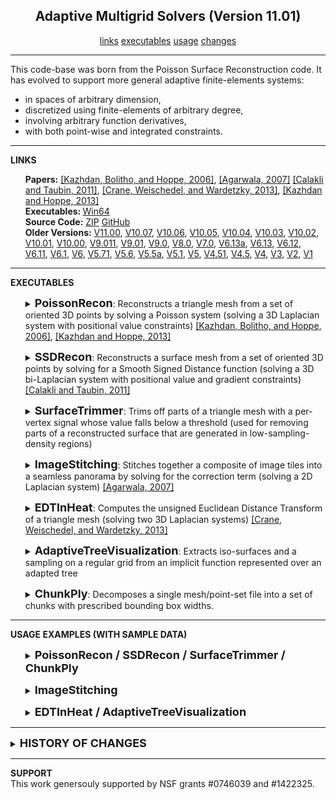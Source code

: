 <center><h2>Adaptive Multigrid Solvers (Version 11.01)</h2></center>
<center>
<a href="#LINKS">links</a>
<a href="#EXECUTABLES">executables</a>
<a href="#USAGE">usage</a>
<a href="#CHANGES">changes</a>
<!--
<a href="#SUPPORT">support</a>
-->
</center>
<hr>
This code-base was born from the Poisson Surface Reconstruction code. It has evolved to support more general adaptive finite-elements systems:
<UL>
<LI> in spaces of arbitrary dimension,
<LI> discretized using finite-elements of arbitrary degree,
<LI> involving arbitrary function derivatives,
<LI> with both point-wise and integrated constraints.
</UL>
<hr>
<a name="LINKS"><b>LINKS</b></a><br>
<ul>
<b>Papers:</b>
<a href="http://www.cs.jhu.edu/~misha/MyPapers/SGP06.pdf">[Kazhdan, Bolitho, and Hoppe, 2006]</a>,
<a href="http://www.agarwala.org/efficient_gdc/">[Agarwala, 2007]</A>
<a href="http://mesh.brown.edu/ssd/paper.html">[Calakli and Taubin, 2011]</a>,
<A HREF="https://www.cs.cmu.edu/~kmcrane/Projects/HeatMethod/">[Crane, Weischedel, and Wardetzky, 2013]</a>,
<a href="http://www.cs.jhu.edu/~misha/MyPapers/ToG13.pdf">[Kazhdan and Hoppe, 2013]</a>
<br>
<b>Executables: </b>
<a href="http://www.cs.jhu.edu/~misha/Code/PoissonRecon/Version11.01/AdaptiveSolvers.x64.zip">Win64</a><br>
<b>Source Code:</b>
<a href="http://www.cs.jhu.edu/~misha/Code/PoissonRecon/Version11.01/AdaptiveSolvers.zip">ZIP</a> <a href="https://github.com/mkazhdan/PoissonRecon">GitHub</a><br>
<b>Older Versions:</b>
<a href="http://www.cs.jhu.edu/~misha/Code/PoissonRecon/Version11.00/">V11.00</a>,
<a href="http://www.cs.jhu.edu/~misha/Code/PoissonRecon/Version10.07/">V10.07</a>,
<a href="http://www.cs.jhu.edu/~misha/Code/PoissonRecon/Version10.06/">V10.06</a>,
<a href="http://www.cs.jhu.edu/~misha/Code/PoissonRecon/Version10.05/">V10.05</a>,
<a href="http://www.cs.jhu.edu/~misha/Code/PoissonRecon/Version10.04/">V10.04</a>,
<a href="http://www.cs.jhu.edu/~misha/Code/PoissonRecon/Version10.03/">V10.03</a>,
<a href="http://www.cs.jhu.edu/~misha/Code/PoissonRecon/Version10.02/">V10.02</a>,
<a href="http://www.cs.jhu.edu/~misha/Code/PoissonRecon/Version10.01/">V10.01</a>,
<a href="http://www.cs.jhu.edu/~misha/Code/PoissonRecon/Version10.00/">V10.00</a>,
<a href="http://www.cs.jhu.edu/~misha/Code/PoissonRecon/Version9.011/">V9.011</a>,
<a href="http://www.cs.jhu.edu/~misha/Code/PoissonRecon/Version9.01/">V9.01</a>,
<a href="http://www.cs.jhu.edu/~misha/Code/PoissonRecon/Version9.0/">V9.0</a>,
<a href="http://www.cs.jhu.edu/~misha/Code/PoissonRecon/Version8.0/">V8.0</a>,
<a href="http://www.cs.jhu.edu/~misha/Code/PoissonRecon/Version7.0/">V7.0</a>,
<a href="http://www.cs.jhu.edu/~misha/Code/PoissonRecon/Version6.13a/">V6.13a</a>,
<a href="http://www.cs.jhu.edu/~misha/Code/PoissonRecon/Version6.13/">V6.13</a>,
<a href="http://www.cs.jhu.edu/~misha/Code/PoissonRecon/Version6.12/">V6.12</a>,
<a href="http://www.cs.jhu.edu/~misha/Code/PoissonRecon/Version6.11/">V6.11</a>,
<a href="http://www.cs.jhu.edu/~misha/Code/PoissonRecon/Version6.1/">V6.1</a>,
<a href="http://www.cs.jhu.edu/~misha/Code/PoissonRecon/Version6/">V6</a>,
<a href="http://www.cs.jhu.edu/~misha/Code/PoissonRecon/Version5.71/">V5.71</a>,
<a href="http://www.cs.jhu.edu/~misha/Code/PoissonRecon/Version5.6/">V5.6</a>,
<a href="http://www.cs.jhu.edu/~misha/Code/PoissonRecon/Version5.5a/">V5.5a</a>,
<a href="http://www.cs.jhu.edu/~misha/Code/PoissonRecon/Version5.1/">V5.1</a>,
<a href="http://www.cs.jhu.edu/~misha/Code/PoissonRecon/Version5/">V5</a>,
<a href="http://www.cs.jhu.edu/~misha/Code/PoissonRecon/Version4.51/">V4.51</a>,
<a href="http://www.cs.jhu.edu/~misha/Code/PoissonRecon/Version4.5/">V4.5</a>,
<a href="http://www.cs.jhu.edu/~misha/Code/PoissonRecon/Version4/">V4</a>,
<a href="http://www.cs.jhu.edu/~misha/Code/PoissonRecon/Version3/">V3</a>,
<a href="http://www.cs.jhu.edu/~misha/Code/PoissonRecon/Version2/">V2</a>,
<a href="http://www.cs.jhu.edu/~misha/Code/PoissonRecon/Version1/">V1</a>
</ul>
<hr>
<a name="EXECUTABLES"><b>EXECUTABLES</b></a><br>
<ul>
<dl>
<DETAILS>
<SUMMARY>
<font size="+1"><b>PoissonRecon</b></font>:
Reconstructs a triangle mesh from a set of oriented 3D points by solving a Poisson system (solving a 3D Laplacian system with positional value constraints) <a href="http://www.cs.jhu.edu/~misha/MyPapers/SGP06.pdf">[Kazhdan, Bolitho, and Hoppe, 2006]</a>,
<a href="http://www.cs.jhu.edu/~misha/MyPapers/ToG13.pdf">[Kazhdan and Hoppe, 2013]</a>
</SUMMARY>
<dt><b>--in</b> &lt;<i>input points</i>&gt;
</dt><dd> This string is the name of the file from which the point set will be read.<br>
If the file extension is <i>.ply</i>, the file should be in
<a href="http://www.cc.gatech.edu/projects/large_models/ply.html">PLY</a> format, giving the list of oriented
vertices with the x-, y-, and z-coordinates of the positions encoded by the properties <i>x</i>, <i>y</i>, and
<i>z</i> and the x-, y-, and z-coordinates of the normals encoded by the properties <i>nx</i>, <i>ny</i>, and
<i>nz</i> .<br>
If the file extension is <i>.bnpts</i>, the file should be a binary file, consisting of blocks of 6 32-bit
floats: x-, y-, and z-coordinates of the point's position, followed by the x-, y-, and z-coordinates
of the point's normal. (No information about the number of oriented point samples should be specified.)<br>
Otherwise, the file should be an ascii file with groups of 6,
white space delimited, numbers: x-, y-, and z-coordinates of the point's position, followed
by the x-, y- and z-coordinates of the point's normal. (No information about the number of oriented point samples should be specified.)<br> 

</dd><dt>[<b>--out</b> &lt;<i>output triangle mesh</i>&gt;]
</dt><dd> This string is the name of the file to which the triangle mesh will be written. 
The file is written in <a href="http://www.cc.gatech.edu/projects/large_models/ply.html">PLY</a> format.

</dd><dt>[<b>--tree</b> &lt;<i>output octree and coefficients</i>&gt;]
</dt><dd> This string is the name of the file to which the the octree and solution coefficients are to be written.

</dd><dt>[<b>--grid</b> &lt;<i>output grid</i>&gt;]
</dt><dd> This string is the name of the file to which the sampled implicit function will be written.
The file is written out in binary, with the first 4 bytes corresponding to the (integer) sampling resolution, 2^<i>d</i>,
and the next 4 x 2^<i>d</i> x 2^<i>d</i> x ... bytes corresponding to the (single precision) floating point values
of the implicit function.

</dd><dt>[<b>--degree</b> &lt;<i>B-spline degree</i>&gt;]
</dt><dd> This integer specifies the degree of the B-spline that is to be used to define the finite elements system.
Larger degrees support higher order approximations, but come at the cost of denser system matrices (incurring a cost in both space and time).<br>
The default value for this parameter is 2.

</dd><dt>[<b>--bType</b> &lt;<i>boundary type</i>&gt;]
</dt><dd> This integer specifies the boundary type for the finite elements. Valid values are:
<ul>
<li> <b>1</b>: Free boundary constraints
</li><li> <b>2</b>: Dirichlet boundary constraints
</li><li> <b>3</b>: Neumann boundary constraints
</li></ul>
The default value for this parameter is 3 (Neumann).

</dd><dt>[<b>--depth</b> &lt;<i>reconstruction depth</i>&gt;]
</dt><dd> This integer is the maximum depth of the tree that will be used for surface reconstruction.
Running at depth <i>d</i> corresponds to solving on a grid whose resolution is no larger than
2^<i>d</i> x 2^<i>d</i> x ... Note that since the reconstructor adapts the octree to the
sampling density, the specified reconstruction depth is only an upper bound.<br>
The default value for this parameter is 8.

</dd><dt>[<b>--width</b> &lt;<i>finest cell width</i>&gt;]
</dt><dd> This floating point value specifies the target width of the finest level octree cells.<br>
This parameter is ignored if the <B>--depth</B> is also specified.

</dd><dt>[<b>--scale</b> &lt;<i>scale factor</i>&gt;]
</dt><dd> This floating point value specifies the ratio between the diameter of the cube used for reconstruction
and the diameter of the samples' bounding cube.<br>
The default value is 1.1.

</dd><dt>[<b>--samplesPerNode</b> &lt;<i>minimum number of samples</i>&gt;]
</dt><dd> This floating point value specifies the minimum number of sample points that should fall within an
octree node as the octree construction is adapted to sampling density. For noise-free samples, small values
in the range [1.0 - 5.0] can be used. For more noisy samples, larger values in the range [15.0 - 20.0] may
be needed to provide a smoother, noise-reduced, reconstruction.<br>
The default value is 1.0.

</dd><dt>[<b>--pointWeight</b> &lt;<i>interpolation weight</i>&gt;]
</dt><dd> This floating point value specifies the importance that interpolation of the point samples
is given in the formulation of the screened Poisson equation.<br>
The results of the original (unscreened) Poisson Reconstruction can be obtained by setting this value to 0.<br>
The default value for this parameter is twice the B-spline degree.

</dd><dt>[<b>--iters</b> &lt;<i>Gauss-Seidel iterations per level</i>&gt;]
</dt><dd> This integer value specifies the number of Gauss-Seidel relaxations to be performed at each level of the octree hierarchy.<br>
The default value for this parameter is 8.

</dd><dt>[<b>--density</b>]
</dt><dd> Enabling this flag tells the reconstructor to output the estimated depth values of the iso-surface vertices.

</dd><dt>[<b>--normals</b>]
</dt><dd> Enabling this flag tells the reconstructor to output vertex normals, computed from the gradients of the implicit function.

</dd><dt>[<b>--colors</b>]
</dt><dd> Enabling this flag tells the reconstructor to read in color values with the input points and extrapolate those to the vertices of the output.

</dd><dt>[<b>--data</b> &lt;<i>pull factor</i>&gt;]
</dt><dd> If <B>--colors</B> is specified, this floating point value specifies the relative importance
of finer color estimates over lower ones.<BR>
The default value for this parameter is 32.

</dd><dt>[<b>--confidence</b> &lt;<i>normal confidence exponent</i>&gt;]
</dt><dd> This floating point value specifies the exponent to be applied to a point's confidence to adjust its weight. (A point's confidence is defined by the magnitude of its normal.)<BR>
The default value for this parameter is 0.

</dd><dt>[<b>--confidenceBias</b> &lt;<i>normal confidence bias exponent</i>&gt;]
</dt><dd> This floating point value specifies the exponent to be applied to a point's confidence to bias the resolution at which the sample contributes to the linear system. (Points with lower confidence are biased to contribute at coarser resolutions.)<BR>
The default value for this parameter is 0.

</dd><dt>[<b>--primalGrid</b>]
</dt><dd> Enabling this flag when outputing to a grid file has the reconstructor sample the implicit function at the corners of the grid, rather than the centers of the cells.

</dd><dt>[<b>--linearFit</b>]
</dt><dd> Enabling this flag has the reconstructor use linear interpolation to estimate the positions of iso-vertices.

</dd><dt>[<b>--polygonMesh</b>]
</dt><dd> Enabling this flag tells the reconstructor to output a polygon mesh (rather than triangulating the results of Marching Cubes).

</dd><dt>[<b>--tempDir</b> &lt;<i>temporary output directory</i>&gt;]
</dt><dd> This string is the name of the directory to which temporary files will be written.

</dd><dt>[<b>--threads</b> &lt;<i>number of processing threads</i>&gt;]
</dt><dd> This integer specifies the number of threads across which the algorithm should be parallelized.<br>
The default value for this parameter is equal to the numer of (virtual) processors on the executing  machine.

</dd><dt>[<b>--maxMemory</b> &lt;<i>maximum memory usage (in GB)</i>&gt;]
</dt><dd> If positive, this integer value specifies the peak memory utilization for running the reconstruction code (forcing the execution to terminate if the limit is exceeded).

</dd><dt>[<b>--performance</b>]
</dt><dd> Enabling this flag provides running time and peak memory usage at the end of the execution.

</dd><dt>[<b>--verbose</b>]
</dt><dd> Enabling this flag provides a more verbose description of the running times and memory usages of individual components of the surface reconstructor.

</dd>
</DETAILS>
</dl>
</ul>


<ul>
<dl>
<DETAILS>
<SUMMARY>
<font size="+1"><b>SSDRecon</b></font>:
Reconstructs a surface mesh from a set of oriented 3D points by solving for a Smooth Signed Distance function (solving a 3D bi-Laplacian system with positional value and gradient constraints) <a href="http://mesh.brown.edu/ssd/paper.html">[Calakli and Taubin, 2011]</a>
</SUMMARY>
<dt><b>--in</b> &lt;<i>input points</i>&gt;
</dt><dd> This string is the name of the file from which the point set will be read.<br>
If the file extension is <i>.ply</i>, the file should be in
<a href="http://www.cc.gatech.edu/projects/large_models/ply.html">PLY</a> format, giving the list of oriented
vertices with the x-, y-, and z-coordinates of the positions encoded by the properties <i>x</i>, <i>y</i>, and
<i>z</i> and the x-, y-, and z-coordinates of the normals encoded by the properties <i>nx</i>, <i>ny</i>, and
<i>nz</i> .<br>
If the file extension is <i>.bnpts</i>, the file should be a binary file, consisting of blocks of 6 32-bit
floats: x-, y-, and z-coordinates of the point's position, followed by the x-, y-, and z-coordinates
of the point's normal. (No information about the number of oriented point samples should be specified.)<br>
Otherwise, the file should be an ascii file with groups of 6,
white space delimited, numbers: x-, y-, and z-coordinates of the point's position, followed
by the x-, y- and z-coordinates of the point's normal. (No information about the number of oriented point samples should be specified.)<br> 

</dd><dt>[<b>--out</b> &lt;<i>output triangle mesh</i>&gt;]
</dt><dd> This string is the name of the file to which the triangle mesh will be written. 
The file is written in <a href="http://www.cc.gatech.edu/projects/large_models/ply.html">PLY</a> format.

</dd><dt>[<b>--tree</b> &lt;<i>output octree and coefficients</i>&gt;]
</dt><dd> This string is the name of the file to which the the octree and solution coefficients are to be written.

</dd><dt>[<b>--grid</b> &lt;<i>output grid</i>&gt;]
</dt><dd> This string is the name of the file to which the sampled implicit function will be written.
The file is wrtten out in binary, with the first 4 bytes corresponding to the (integer) sampling resolution, 2^<i>d</i>,
and the next 4 x 2^<i>d</i> x 2^<i>d</i> x ... bytes corresponding to the (single precision) floating point values
of the implicit function.

</dd><dt>[<b>--degree</b> &lt;<i>B-spline degree</i>&gt;]
</dt><dd> This integer specifies the degree of the B-spline that is to be used to define the finite elements system.
Larger degrees support higher order approximations, but come at the cost of denser system matrices (incurring a cost in both space and time).<br>
The default value for this parameter is 2.

</dd><dt>[<b>--depth</b> &lt;<i>reconstruction depth</i>&gt;]
</dt><dd> This integer is the maximum depth of the tree that will be used for surface reconstruction.
Running at depth <i>d</i> corresponds to solving on a grid whose resolution is no larger than
2^<i>d</i> x 2^<i>d</i> x ... Note that since the reconstructor adapts the octree to the
sampling density, the specified reconstruction depth is only an upper bound.<br>
The default value for this parameter is 8.

</dd><dt>[<b>--width</b> &lt;<i>finest cell width</i>&gt;]
</dt><dd> This floating point value specifies the target width of the finest level octree cells.<br>
This parameter is ignored if the <B>--depth</B> is also specified.

</dd><dt>[<b>--scale</b> &lt;<i>scale factor</i>&gt;]
</dt><dd> This floating point value specifies the ratio between the diameter of the cube used for reconstruction
and the diameter of the samples' bounding cube.<br>
The default value is 1.1.

</dd><dt>[<b>--samplesPerNode</b> &lt;<i>minimum number of samples</i>&gt;]
</dt><dd> This floating point value specifies the minimum number of sample points that should fall within an
octree node as the octree construction is adapted to sampling density. For noise-free samples, small values
in the range [1.0 - 5.0] can be used. For more noisy samples, larger values in the range [15.0 - 20.0] may
be needed to provide a smoother, noise-reduced, reconstruction.<br>
The default value is 1.0.

</dd><dt>[<b>--valueWeight</b> &lt;<i>zero-crossing interpolation weight</i>&gt;]
</dt><dd> This floating point value specifies the importance that interpolation of the point samples
is given in the formulation of the screened Smoothed Signed Distance Reconstruction.<br>
The default value for this parameter is 1.

</dd><dt>[<b>--gradientWeight</b> &lt;<i>normal interpolation weight</i>&gt;]
</dt><dd> This floating point value specifies the importance that interpolation of the points' normals
is given in the formulation of the screened Smoothed Signed Distance Reconstruction.<br>
The default value for this parameter is 1.

</dd><dt>[<b>--biLapWeight</b> &lt;<i>bi-Laplacian weight weight</i>&gt;]
</dt><dd> This floating point value specifies the importance that the bi-Laplacian regularization
is given in the formulation of the screened Smoothed Signed Distance Reconstruction.<br>
The default value for this parameter is 1.

</dd><dt>[<b>--iters</b> &lt;<i>GS iters</i>&gt;]
</dt><dd> This integer value specifies the number of Gauss-Seidel relaxations to be performed at each level of the hiearchy.<br>
The default value for this parameter is 8.

</dd><dt>[<b>--density</b>]
</dt><dd> Enabling this flag tells the reconstructor to output the estimated depth values of the iso-surface vertices.

</dd><dt>[<b>--normals</b>]
</dt><dd> Enabling this flag tells the reconstructor to output vertex normals, computed from the gradients of the implicit function.

</dd><dt>[<b>--colors</b>]
</dt><dd> Enabling this flag tells the reconstructor to read in color values with the input points and extrapolate those to the vertices of the output.

</dd><dt>[<b>--data</b> &lt;<i>pull factor</i>&gt;]
</dt><dd> If <B>--colors</B> is specified, this floating point value specifies the relative importance
of finer color estimates over lower ones.<BR>
The default value for this parameter is 32.

</dd><dt>[<b>--confidence</b> &lt;<i>normal confidence exponent</i>&gt;]
</dt><dd> This floating point value specifies the exponent to be applied to a point's confidence to adjust its weight. (A point's confidence is defined by the magnitude of its normal.)<BR>
The default value for this parameter is 0.

</dd><dt>[<b>--confidenceBias</b> &lt;<i>normal confidence bias exponent</i>&gt;]
</dt><dd> This floating point value specifies the exponent to be applied to a point's confidence to bias the resolution at which the sample contributes to the linear system. (Points with lower confidence are biased to contribute at coarser resolutions.)<BR>
The default value for this parameter is 0.

</dd><dt>[<b>--primalGrid</b>]
</dt><dd> Enabling this flag when outputing to a grid file has the reconstructor sample the implicit function at the corners of the grid, rather than the centers of the cells.

</dd><dt>[<b>--nonLinearFit</b>]
</dt><dd> Enabling this flag has the reconstructor use quadratic interpolation to estimate the positions of iso-vertices.

</dd><dt>[<b>--polygonMesh</b>]
</dt><dd> Enabling this flag tells the reconstructor to output a polygon mesh (rather than triangulating the results of Marching Cubes).

</dd><dt>[<b>--tempDir</b> &lt;<i>temporary output directory</i>&gt;]
</dt><dd> This string is the name of the directory to which temporary files will be written.

</dd><dt>[<b>--threads</b> &lt;<i>number of processing threads</i>&gt;]
</dt><dd> This integer specifies the number of threads across which the algorithm should be parallelized.<br>
The default value for this parameter is equal to the numer of (virtual) processors on the executing  machine.

</dd><dt>[<b>--maxMemory</b> &lt;<i>maximum memory usage (in GB)</i>&gt;]
</dt><dd> If positive, this integer value specifies the peak memory utilization for running the reconstruction code (forcing the execution to terminate if the limit is exceeded).

</dd><dt>[<b>--performance</b>]
</dt><dd> Enabling this flag provides running time and peak memory usage at the end of the execution.

</dd><dt>[<b>--verbose</b>]
</dt><dd> Enabling this flag provides a more verbose description of the running times and memory usages of
individual components of the surface reconstructor.

</dd>
</DETAILS>
</dl>
</ul>


<ul>
<dl>
<DETAILS>
<SUMMARY>
<font size="+1"><b>SurfaceTrimmer</b></font>:
Trims off parts of a triangle mesh with a per-vertex signal whose value falls below a threshold (used for removing parts of a reconstructed surface that are generated in low-sampling-density regions)
</SUMMARY>
<dt><b>--in</b> &lt;<i>input triangle mesh</i>&gt;
</dt><dd> This string is the name of the file from which the triangle mesh will be read. 
The file is read in <a href="http://www.cc.gatech.edu/projects/large_models/ply.html">PLY</a> format and it is assumed that the vertices have a <i>value</i> field which stores the signal's value. (When run with <b>--density</b> flag, the reconstructor will output this field with the mesh vertices.)

</dd><dt><b>--trim</b> &lt;<i>trimming value</i>&gt;
</dt><dd> This floating point values specifies the value for mesh trimming. The subset of the mesh with signal value less than the trim value is discarded.

</dd><dt>[<b>--out</b> &lt;<i>output triangle mesh</i>&gt;]
</dt><dd> This string is the name of the file to which the triangle mesh will be written. 
The file is written in <a href="http://www.cc.gatech.edu/projects/large_models/ply.html">PLY</a> format.

</dd><dt>[<b>--smooth</b> &lt;<i>smoothing iterations</i>&gt;]
</dt><dd> This integer values the number of umbrella smoothing operations to perform on the signal before trimming.<br>
The default value is 5.

</dd><dt>[<b>--aRatio</b> &lt;<i>island area ratio</i>&gt;]
</dt><dd> This floating point value specifies the area ratio that defines a disconnected component as an "island". Connected components whose area, relative to the total area of the mesh, are smaller than this value will be merged into the output surface to close small holes, and will be discarded from the output surface to remove small disconnected components.<br>
The default value 0.001.

</dd><dt>[<b>--polygonMesh</b>]
</dt><dd> Enabling this flag tells the trimmer to output a polygon mesh (rather than triangulating the trimming results).

</dd><dt>[<b>--verbose</b>]
</dt><dd> Enabling this flag provides a more verbose description of the running times and memory usages of individual components of the surface reconstructor.

</dd>
</DETAILS>
</dl>
</ul>


<ul>
<dl>
<DETAILS>
<SUMMARY>
<font size="+1"><b>ImageStitching</b></font>:
Stitches together a composite of image tiles into a seamless panorama by solving for the correction term (solving a 2D Laplacian system) <a href="http://www.agarwala.org/efficient_gdc/">[Agarwala, 2007]</A>
</SUMMARY>
<dt><b>--in</b> &lt;<i>input composite image</i>&gt; &lt;<i>input label image</i>&gt;
</dt><dd> This pair of strings give the name of the composite image file and the associated label file.<BR>
All pixels in the composite that come from the same source should be assigned the same color in the label file.<BR>
PNG and JPG files are supported (though only PNG should be used for the label file as it is lossless).

</dd><dt>[<b>--out</b> &lt;<i>output image</i>&gt;]
</dt><dd> This string is the name of the file to which the stitched image will be written.<BR>
PNG and JPG files are supported.

</dd><dt>[<b>--degree</b> &lt;<i>B-spline degree</i>&gt;]
</dt><dd> This integer specifies the degree of the B-spline that is to be used to define the finite elements system.
Larger degrees support higher order approximations, but come at the cost of denser system matrices (incurring a cost in both space and time).<br>
The default value for this parameter is 1.

</dd><dt>[<b>--wScl</b> &lt;<i>successive under-relaxation scale</i>&gt;]
</dt><dd> This floating point value specifies the scale for the adapted successive under-relaxation used to remove ringing.<br>
The default value 0.125.

</dd><dt>[<b>--wExp</b> &lt;<i>successive under-relaxation exponent</i>&gt;]
</dt><dd> This floating point value specifies the exponent for the adapted successive under-relaxation used to remove ringing.<br>
The default value 6.

</dd><dt>[<b>--iters</b> &lt;<i>GS iters</i>&gt;]
</dt><dd> This integer value specifies the number of Gauss-Seidel relaxations to be performed at each level of the hiearchy.<br>
The default value for this parameter is 8.

</dd><dt>[<b>--threads</b> &lt;<i>number of processing threads</i>&gt;]
</dt><dd> This integer specifies the number of threads across which the algorithm should be parallelized.<br>
The default value for this parameter is equal to the numer of (virtual) processors on the executing  machine.

</dd><dt>[<b>--maxMemory</b> &lt;<i>maximum memory usage (in GB)</i>&gt;]
</dt><dd> If positive, this integer value specifies the peak memory utilization for running the code (forcing the execution to terminate if the limit is exceeded).

</dd><dt>[<b>--performance</b>]
</dt><dd> Enabling this flag provides running time and peak memory usage at the end of the execution.

</dd><dt>[<b>--verbose</b>]
</dt><dd> Enabling this flag provides a more verbose description of the running times and memory usages of
individual components of the image stitcher.

</dd>
</DETAILS>
</dl>
</ul>


<ul>
<dl>
<DETAILS>
<SUMMARY>
<font size="+1"><b>EDTInHeat</b></font>:
Computes the unsigned Euclidean Distance Transform of a triangle mesh (solving two 3D Laplacian systems) <A HREF="https://www.cs.cmu.edu/~kmcrane/Projects/HeatMethod/">[Crane, Weischedel, and Wardetzky, 2013]</A>
</SUMMARY>
<dt><b>--in</b> &lt;<i>input mesh</i>&gt;
</dt><dd> This string is the name of the file from which the triangle mesh will be read. 
The file is assumed to be in <a href="http://www.cc.gatech.edu/projects/large_models/ply.html">PLY</a> format.

</dd><dt>[<b>--out</b> &lt;<i>output octree and coefficients</i>&gt;]
</dt><dd> This string is the name of the file to which the the octree and solution coefficients are to be written.

</dd><dt>[<b>--degree</b> &lt;<i>B-spline degree</i>&gt;]
</dt><dd> This integer specifies the degree of the B-spline that is to be used to define the finite elements system.
Larger degrees support higher order approximations, but come at the cost of denser system matrices (incurring a cost in both space and time).<br>
The default value for this parameter is 1.

</dd><dt>[<b>--depth</b> &lt;<i>edt depth</i>&gt;]
</dt><dd> This integer is the maximum depth of the tree that will be used for computing the Euclidean Distance Transform.
Running at depth <i>d</i> corresponds to solving on a grid whose resolution is no larger than
2^<i>d</i> x 2^<i>d</i> x ...<br>
The default value for this parameter is 8.

</dd><dt>[<b>--scale</b> &lt;<i>scale factor</i>&gt;]
</dt><dd> This floating point value specifies the ratio between the diameter of the cube used for computing the EDT
and the diameter of the mesh's bounding cube.<br>
The default value is 2.

</dd><dt>[<b>--diffusion</b> &lt;<i>diffusion time</i>&gt;]
</dt><dd> This floating point value specifies the time-scale for the initial heat diffusion.<BR>
The default value is 0.0005.

</dd><dt>[<b>--valueWeight</b> &lt;<i>zero-crossing interpolation weight</i>&gt;]
</dt><dd> This floating point value specifies the importance that the EDT evaluate to zero at points on the input mesh is given.<br>
The default value for this parameter is 0.01.

</dd><dt>[<b>--wScl</b> &lt;<i>successive under-relaxation scale</i>&gt;]
</dt><dd> This floating point value specifies the scale for the adapted successive under-relaxation used to remove ringing.<br>
The default value 0.125.

</dd><dt>[<b>--wExp</b> &lt;<i>successive under-relaxation exponent</i>&gt;]
</dt><dd> This floating point value specifies the exponent for the adapted successive under-relaxation used to remove ringing.<br>
The default value 6.

</dd><dt>[<b>--iters</b> &lt;<i>GS iters</i>&gt;]
</dt><dd> This integer value specifies the number of Gauss-Seidel relaxations to be performed at each level of the hiearchy.<br>
The default value for this parameter is 8.

</dd><dt>[<b>--threads</b> &lt;<i>number of processing threads</i>&gt;]
</dt><dd> This integer specifies the number of threads across which the algorithm should be parallelized.<br>
The default value for this parameter is equal to the numer of (virtual) processors on the executing  machine.

</dd><dt>[<b>--maxMemory</b> &lt;<i>maximum memory usage (in GB)</i>&gt;]
</dt><dd> If positive, this integer value specifies the peak memory utilization for running the code (forcing the execution to terminate if the limit is exceeded).

</dd><dt>[<b>--performance</b>]
</dt><dd> Enabling this flag provides running time and peak memory usage at the end of the execution.

</dd><dt>[<b>--verbose</b>]
</dt><dd> Enabling this flag provides a more verbose description of the running times and memory usages of individual components of the EDT computation.

</dd>
</DETAILS>
</dl>
</ul>


<ul>
<dl>
<DETAILS>
<SUMMARY>
<font size="+1"><b>AdaptiveTreeVisualization</b></font>:
Extracts iso-surfaces and a sampling on a regular grid from an implicit function represented over an adapted tree
</SUMMARY>
<dt><b>--in</b> &lt;<i>input tree and coefficients</i>&gt;
</dt><dd> This string is the name of the file from which the tree and implicit functions coefficients are to be read. 

</dd><dt>[<b>--grid</b> &lt;<i>output value grid</i>&gt;]
</dt><dd> This string is the name of the file to which the sampling of the implicit along a regular grid will be written.<BR>
The file is written out in binary, with the first 4 bytes corresponding to the (integer) sampling resolution, <i>R</i>,
and the next 4 x <I>R</I>^<i>D</i> bytes corresponding to the (single precision) floating point values of the implicit function. (Here, <i>D</I> is the dimension.)

</dd><dt>[<b>--primalGrid</b>]
</dt><dd> Enabling this flag when outputing a grid file samples the implicit function at the corners of the grid, rather than the centers of the cells.


</dd><dt>[<b>--mesh</b> &lt;<i>output triangle mesh</i>&gt;]
</dt><dd> This string is the name of the file to which the triangle mesh will be written. 
The file is written in <a href="http://www.cc.gatech.edu/projects/large_models/ply.html">PLY</a> format.<BR>
This is only supported for dimension 3.

</dd><dt>[<b>--iso</b> &lt;<i>iso-value for mesh extraction</i>&gt;]
</dt><dd> This floating point value specifies the iso-value at which the implicit surface is to be extracted.<br>
The default value is 0.

</dd><dt>[<b>--nonLinearFit</b>]
</dt><dd> Enabling this flag has the reconstructor use quadratic interpolation to estimate the positions of iso-vertices.

</dd><dt>[<b>--polygonMesh</b>]
</dt><dd> Enabling this flag tells the reconstructor to output a polygon mesh (rather than triangulating the results of Marching Cubes).

</dd><dt>[<b>--flip</b>]
</dt><dd> Enabling this flag flips the orientations of the output triangles.

</dd><dt>[<b>--threads</b> &lt;<i>number of processing threads</i>&gt;]
</dt><dd> This integer specifies the number of threads across which the algorithm should be parallelized.<br>
The default value for this parameter is equal to the numer of (virtual) processors on the executing  machine.

</dd><dt>[<b>--verbose</b>]
</dt><dd> Enabling this flag provides a more verbose description of the running times and memory usages of
individual components of the visualizer.

</dd>
</DETAILS>
</dl>
</ul>

<ul>
<dl>
<DETAILS>
<SUMMARY>
<font size="+1"><b>ChunkPly</b></font>:
Decomposes a single mesh/point-set file into a set of chunks with prescribed bounding box widths.
</SUMMARY>
<dt><b>--in</b> &lt;<i>input ply file</i>&gt;
</dt><dd> This string is the name of the file containing the geometry that is to be chunked.

</dd><dt>[<b>--out</b> &lt;<i>output ply file name/header</i>&gt;]
</dt><dd> This string is the name of the file/header to which the chunks should be written. If the width of the chunk is <I>W</I>, the file containing the geometry inside the cube [<I>W</I>&middot;<i>i</I>,<i>W</i>&middot;(<i>i+1</i>)</I>]&times;[<I>W</I>&middot;<i>j</I>,<i>W</i>&middot;(<i>j+1</i>)</I>]&times;[<I>W</I>&middot;<i>k</I>,<i>W</i>&middot;(<i>k+1</i>)</I>]</I> will be named <I>&lt;output header&gt;.i.j.k.ply</i>.

</dd><dt>[<b>--width &lt;<i>chunk width</i>&gt;</b>]
</dt><dd> This floating point value specifies the width of the cubes used for chunking.<BR>
The default value for this parameter is <i>-1</i>, indicating that the input should be written to a single ouput. (In this case the value of the <i>--out</i> parameter is the name of the single file to which the output is written.

</dd><dt>[<b>--radius &lt;<i>padding radius</i>&gt;</b>]
</dt><dd> This floating point value specifies the size of the padding region used, as a fraction of the total width of the cube.<BR>
The default value for this parameter is <i>0</i>, indicating that no padding should be used.

</dd><dt>[<b>--verbose</b>]
</dt><dd> Enabling this flag provides a more verbose description of the running times and memory usages of
individual components of the visualizer.

</dd>
</DETAILS>
</dl>
</ul>

<hr>
<a name="USAGE"><b>USAGE EXAMPLES (WITH SAMPLE DATA)</b></a><br>

<ul>
<dl>
<DETAILS>
<SUMMARY>
<font size="+1"><b>PoissonRecon / SSDRecon / SurfaceTrimmer / ChunkPly</b></font>
</SUMMARY>
For testing purposes, three point sets are provided:
<ol>

<li> <a href="http://www.cs.jhu.edu/~misha/Code/PoissonRecon/horse.npts"><b>Horse</b></a>:
A set of 100,000 oriented point samples (represented in ASCII format) was obtained by sampling a virtual horse model with a sampling density proportional to curvature, giving a set of non-uniformly distributed points.<br>
The surface of the model can be reconstructed by calling the either Poisson surface reconstructor:
<blockquote><code>% PoissonRecon --in horse.npts --out horse.ply --depth 10</code></blockquote>
or the SSD surface reconstructor
<blockquote><code>% SSDRecon --in horse.npts --out horse.ply --depth 10</code></blockquote>
</li>

<li> <a href="http://www.cs.jhu.edu/~misha/Code/PoissonRecon/bunny.points.ply"><b>Bunny</b></a>:
A set of 362,271 oriented point samples (represented in PLY format) was obtained by merging the data from the original Stanford Bunny
<a href="ftp://graphics.stanford.edu/pub/3Dscanrep/bunny.tar.gz">range scans</a>. The orientation of the sample points was estimated
using the connectivity information within individual range scans.<br>
The original (unscreened) Poisson reconstruction can be obtained by setting the point interpolation weight to zero:
<blockquote><code>% PoissonRecon --in bunny.points.ply --out bunny.ply --depth 10 --pointWeight 0</code></blockquote>
By default, the Poisson surface reconstructor uses degree-2 B-splines. A more efficient reconstruction can be obtained using degree-1 B-splines:
<blockquote><code>% PoissonRecon --in bunny.points.ply --out bunny.ply --depth 10 --pointWeight 0 --degree 1</code></blockquote>
(The SSD reconstructor requires B-splines of degree at least 2 since second derivatives are required to formulate the bi-Laplacian energy.)
</li>

<li> <a href="http://www.cs.jhu.edu/~misha/Code/PoissonRecon/eagle.points.ply"><b>Eagle</b></a>:
A set of 796,825 oriented point samples with color (represented in PLY format) was obtained in the EPFL <a href="http://lgg.epfl.ch/statues.php">Scanning 3D Statues from Photos</a> course.<br>
A reconstruction of the eagle that extrapolates the color values from the input samples can be obtained by calling:
<blockquote><code>% PoissonRecon --in eagle.points.ply --out eagle.pr.color.ply --depth 10 --colors</code></blockquote>
using the <b>--colors</b> flag to indicate that color extrapolation should be used.<BR>
A reconstruction of the eagle that does not close up the holes can be obtained by first calling:
<blockquote><code>% SSDRecon --in eagle.points.ply --out eagle.ssd.color.ply --depth 10 --colors --density</code></blockquote>
using the <b>--density</b> flag to indicate that density estimates should be output with the vertices of the mesh, and then calling:
<blockquote><code>% SurfaceTrimmer --in eagle.ssd.color.ply --out eagle.ssd.color.trimmed.ply --trim 7</code></blockquote>
to remove all subsets of the surface where the sampling density corresponds to a depth smaller than 7.<BR>
This reconstruction can be chunked into cubes of size 4&times;4&times;4 by calling:
<blockquote><code>% ChunkPly --in eagle.ssd.color.trimmed.ply --out eagle.ssd.color.trimmed.chnks --width 4</code></blockquote>
which partitions the reconstruction into 11 pieces.

</li>

</ol>

</DETAILS>
</dl>
</ul>


<ul>
<dl>
<DETAILS>
<SUMMARY>
<font size="+1"><b>ImageStitching</b></font>
</SUMMARY>
For testing purposes, two panoramas are provided: <a href="http://www.cs.jhu.edu/~misha/Code/PoissonRecon/Jaffa.zip"><b>Jaffa</b></a> (23794 x 9492 pixels) and <a href="http://www.cs.jhu.edu/~misha/Code/PoissonRecon/OldRag.zip"><b>OldRag</b></a> (87722 x 12501 pixels).

A seamless panorama can be obtained by running:
<blockquote><code>% ImageSitching --in pixels.png labels.png --out out.png</code></blockquote>

</DETAILS>
</dl>
</ul>


<ul>
<dl>
<DETAILS>
<SUMMARY>
<font size="+1"><b>EDTInHeat / AdaptiveTreeVisualization</b></font>
</SUMMARY>
The Euclidean Distance Tranform of the reconstructed horse can be obtained by running:
<blockquote><code>% EDTInHeat --in horse.ply --out horse.edt --depth 9</code></blockquote>
Then, the visualization code can be used to extract iso-surfaces from the implicit function.<BR>
To obtain a visualization near the input surface, use an iso-value close to zero:
<blockquote><code>% AdaptiveTreeVisualization.exe --in horse.edt --mesh horse_0.01_.ply --iso 0.01 --flip</code></blockquote>
(By default, the surface is aligned so that the outward facing normal aligns with the negative gradient. Hence, specifying the <CODE>--flip</CODE> flag is used to re-orient the surface.)<BR>
To obtain a visualization closer to the boundary of the bounding box, use an iso-value close to zero:
<blockquote><code>% AdaptiveTreeVisualization.exe --in horse.edt --mesh horse_0.25_.ply --iso 0.25 --flip</code></blockquote>
(Since the default <CODE>--scale</CODE> is 2, a value of 0.25 should still give a surface that is contained within the bounding box.)<BR>
To obtain a sampling of the implicit function over a regular grid:
<blockquote><code>% AdaptiveTreeVisualization.exe --in horse.edt --grid horse.grid</code></blockquote>

</DETAILS>
</dl>
</ul>


<hr>
<DETAILS>
<SUMMARY>
<A NAME="CHANGES"><font size="+1"><b><B>HISTORY OF CHANGES</B></b></font></A>
</SUMMARY>
<a href="http://www.cs.jhu.edu/~misha/Code/PoissonRecon/Version3/">Version 3</a>:
<ol>
<li> The implementation of the <b>--samplesPerNode</b> parameter has been modified so that a value of "1" more closely corresponds to a distribution with one sample per leaf node.
</li><li> The code has been modified to support compilation under MSVC 2010 and the associated solution and project files are now provided. (Due to a bug in the Visual Studios compiler, this required modifying the implementation of some of the bit-shifting operators.)
</li></ol>
<a href="http://www.cs.jhu.edu/~misha/Code/PoissonRecon/Version4/">Version 4</a>:
<ol>
<li> The code supports screened reconstruction, with interpolation weight specified through the <b>--pointWeight</b> parameter.
</li><li> The code has been implemented to support parallel processing, with the number of threads used for parallelization specified by the <b>--threads</b> parameter.
</li><li> The input point set can now also be in <a href="http://www.cc.gatech.edu/projects/large_models/ply.html">PLY</a> format, and the file-type is determined by the extension, so that the <b>--binary</b> flag is now obsolete.
</li><li> At depths coarser than the one specified by the value <b>--minDepth</b> the octree is no longer adaptive but rather complete, simplifying the prolongation operator.
</li></ol>
<a href="http://www.cs.jhu.edu/~misha/Code/PoissonRecon/Version4.5/">Version 4.5</a>:
<ol>
<li> The algorithmic complexity of the solver was reduced from log-linear to linear.
</li></ol>
<a href="http://www.cs.jhu.edu/~misha/Code/PoissonRecon/Version4.5/">Version 4.51</a>:
<ol>
<li> Smart pointers were added to ensure that memory accesses were in bounds.
</li></ol>
<a href="http://www.cs.jhu.edu/~misha/Code/PoissonRecon/Version5/">Version 5</a>:
<ol>
<li> The <b>--density</b> flag was added to the reconstructor to output the estimated depth of the iso-vertices.
</li><li> The <i>SurfaceTrimmer</i> executable was added to support trimming off the subset of the reconstructed surface that are far away from the input samples, thereby allowing for the generation of non-water-tight surface.
</li></ol>

<a href="http://www.cs.jhu.edu/~misha/Code/PoissonRecon/Version5.1/">Version 5.1</a>:
<ol>
<li> Minor bug-fix to address incorrect neighborhood estimation in the octree finalization.
</li></ol>

<a href="http://www.cs.jhu.edu/~misha/Code/PoissonRecon/Version5.5a/">Version 5.5a</a>:
<ol>
<li> Modified to support depths greater than 14. (Should work up to 18 or 19 now.)
</li><li> Improved speed and memory performance by removing the construction of integral and value tables.
</li><li> Fixed a bug in Version 5.5 that used memory and took more time without doing anything useful.
</li></ol>

<a href="http://www.cs.jhu.edu/~misha/Code/PoissonRecon/Version5.6/">Version 5.6</a>:
<ol>
<li> Added the <b>--normalWeight</b> flag to support setting a point's interpolation weight in proportion to the magnitude of its normal.
</li></ol>

<a href="http://www.cs.jhu.edu/~misha/Code/PoissonRecon/Version5.7/">Version 5.7</a>:
<ol>
<li> Modified the setting of the constraints, replacing the map/reduce implementation with OpenMP atomics to reduce memory usage.
</li><li> Fixed bugs that caused numerical overflow when processing large point clouds on multi-core machines.
</li><li> Improved efficiency of the iso-surface extraction phse.
</li></ol>

<a href="http://www.cs.jhu.edu/~misha/Code/PoissonRecon/Version5.71/">Version 5.71</a>:
<ol>
<li> Added the function <i>GetSolutionValue</i> to support the evaluation of the implicit function at a specific point.
</li></ol>

<a href="http://www.cs.jhu.edu/~misha/Code/PoissonRecon/Version6/">Version 6</a>:
<ol>
<li> Modified the solver to use Gauss-Seidel relaxation instead of conjugate-gradients at finer resolution.
</li><li> Re-ordered the implementation of the solver so that only a windowed subset of the matrix is in memory at any time, thereby reducing the memory usage during the solver phase.
</li><li> Separated the storage of the data associated with the octree nodes from the topology.
</li></ol>

<a href="http://www.cs.jhu.edu/~misha/Code/PoissonRecon/Version6.1/">Version 6.1</a>:
<ol>
<li> Re-ordered the implementation of the iso-surface extraction so that only a windowed subset of the octree is in memory at any time, thereby reducing the memory usage during the extracted phase.
</li></ol>

<a href="http://www.cs.jhu.edu/~misha/Code/PoissonRecon/Version6.11/">Version 6.11</a>:
<ol>
<li> Fixed a bug that created a crash in the evaluation phase when <b>--pointWeight</b> is set zero.
</li></ol>

<a href="http://www.cs.jhu.edu/~misha/Code/PoissonRecon/Version6.12/">Version 6.12</a>:
<ol>
<li> Removed the OpenMP <i>firstprivate</i> directive as it seemed to cause trouble under Linux compilations.
</li></ol>

<a href="http://www.cs.jhu.edu/~misha/Code/PoissonRecon/Version6.13/">Version 6.13</a>:
<ol>
<li> Added a <b>MemoryPointStream</b> class in <i>PointStream.inl</i> to support in-memory point clouds.
</li><li> Modified the signature of <u>Octree::SetTree</u> in <i>MultiGridOctreeData.h</i> to take in a pointer to an object of type <b>PointStream</b> rather than a file-name.
</li></ol>

<a href="http://www.cs.jhu.edu/~misha/Code/PoissonRecon/Version6.13a/">Version 6.13a</a>:
<ol>
<li> Modified the signature of <u>Octree::SetIsoSurface</u> to rerun a <i>void</i>. [<a href="http://www.danielgm.net/cc/">cloudcompare</a>]
</li><li> Added a definition of <u>SetIsoVertexValue</u> supporting double precision vertices. [<a href="http://www.danielgm.net/cc/">cloudcompare</a>]
</li><li> Removed <i>Time.[h/cpp]</i> from the repository. [<a href="http://www.danielgm.net/cc/">cloudcompare</a>/<a href="http://asmaloney.com/">asmaloney</a>]
</li><li> Fixed assignment bug in <u>Octree::SetSliceIsoVertices</u>. [<a href="http://asmaloney.com/">asmaloney</a>]
</li><li> Fixed initialization bug in <u>SortedTreeNodes::SliceTableData</u> and <u>SortedTreeNodes::XSliceTableData</u>. [<a href="http://asmaloney.com/">asmaloney</a>]
</li><li> Included <i>stdlib.h</i> in <i>Geometry.h</i>. [<a href="http://asmaloney.com/">asmaloney</a>]
</li><li> Fixed default value bug in declaration of <u>Octree::SetTree</u>. [<a href="http://asmaloney.com/">asmaloney</a>]
</li></ol>

<a href="http://www.cs.jhu.edu/~misha/Code/PoissonRecon/Version7.0/">Version 7.0</a>:
<ol>
<li> Added functionality to support color extrapolation if present in the input.
</li><li> Modified a bug with the way in which sample contributions were scaled.
</li></ol>

<a href="http://www.cs.jhu.edu/~misha/Code/PoissonRecon/Version8.0/">Version 8.0</a>:
<ol>
<li> Added support for different degree B-splines.
(Note that as the B-spline degree is a template parameter, only degree 1 through 4 are supported.
If higher order degrees are desired, additional template parameters can be easily added in the body of the <u>Execute</u> function inside of <i>PoissonRecon.cpp</i>.
Similarly, to reduce compilation times, support for specific degrees can be removed.)
</li><li> Added the <b>--primalGrid</b> flag to support to extraction of a grid using primal sampling.
</li><li> Changed the implementation of the grid sampling so that computation is now linear, rather than log-linear, in the number of samples.
</li></ol>

<a href="http://www.cs.jhu.edu/~misha/Code/PoissonRecon/Version9.0/">Version 9.0</a>:
<ol>
<li> Added support for free boundary conditions.
</li><li> Extended the solver to support more general linear systems. This makes it possible to use the same framework to implement the <a href="http://mesh.brown.edu/ssd/">Smoothed Signed Distance Reconstruction</a> of Calakli and Taubin (2011).
</li><li> Modified the implementation of density estimation and input representation. This tends to define a slightly larger system. On its own, this results in slightly increased running-time/footprint for full-res reconstructions, but provides a substantially faster implementation when the output complexity is smaller than the input.
</li></ol>

<a href="http://www.cs.jhu.edu/~misha/Code/PoissonRecon/Version9.01/">Version 9.01</a>:
<ol>
<li> Reverted the density estimation to behave as in Version 8.0.
</li></ol>

<a href="http://www.cs.jhu.edu/~misha/Code/PoissonRecon/Version9.01/">Version 9.011</a>:
<ol>
<li> Added a parameter for specifying the temporary directory.
</li></ol>

<a href="http://www.cs.jhu.edu/~misha/Code/PoissonRecon/Version10.00/">Version 10.00</a>:
<ol>
<li> The code has been reworked to support arbitrary dimensions, finite elements of arbitrary degree, generally SPD systems in the evaluated/integrated values and derivatives of the functions, etc.</LI>
<LI> For the reconstruction code, added the <B>--width</B> flag which allows the system to compute the depth of the octree given a target depth for the finest resolution nodes.</LI>
<LI> For the reconstruction code, fixed a bug in the handling of the confidence encoded in the lengths of the normals. In addition, added the flags <B>--confidence</B> and <B>--confidenceBias</B> which allow the user more control of how confidence is used to affect the contribution of a sample.</LI>
</ol>

<a href="http://www.cs.jhu.edu/~misha/Code/PoissonRecon/Version10.01/">Version 10.01</a>:
<ol>
<li> Modified the reconstruction code to facilitate interpolation of other input-sample quantities, in addition to color.</LI>
</ol>

<a href="http://www.cs.jhu.edu/~misha/Code/PoissonRecon/Version10.02/">Version 10.02</a>:
<ol>
<li> Set the default value for <b>--degree</B> in PoissonRecon to 1 and change the definitiion of <I>DATA_DEGREE</I> to 0 for sharper color interpolation.</LI>
</ol>

<a href="http://www.cs.jhu.edu/~misha/Code/PoissonRecon/Version10.03/">Version 10.03</a>:
<ol>
<li> Cleaned up memory leaks and fixed a bug causing ImageStitching and EDTInHeat to SEGFAULT on Linux.
</ol>

<a href="http://www.cs.jhu.edu/~misha/Code/PoissonRecon/Version10.04/">Version 10.04</a>:
<ol>
<li> Replaced the ply I/O code with an object-oriented implementation.
<LI> Updated the code to support compilation under gcc version 4.8.
</ol>

<a href="http://www.cs.jhu.edu/~misha/Code/PoissonRecon/Version10.05/">Version 10.05</a>:
<ol>
<LI> Added cleaner support for warning and error handling.
<LI> Minor bug fixes.
<LI> Added a <B>--inCore</B> flag that enables keeping the pointset in memory instead of streaming it in from disk.
</ol>

<a href="http://www.cs.jhu.edu/~misha/Code/PoissonRecon/Version10.06/">Version 10.06</a>:
<ol>
<LI> Improved performance.
<LI> Modified <CODE>PoissonRecon</CODE> and <CODE>SSDRecon</CODE> to support processing of 2D point sets.
<LI> Modified the 2D implementations of <CODE>PoissonRecon</CODE>, <CODE>SSDRecon</CODE>, and <CODE>AdaptiveTreeVisualization</CODE> to support ouput to <CODE>.jpg</CODE> and <CODE>.png</CODE> image files.
</ol>

<a href="http://www.cs.jhu.edu/~misha/Code/PoissonRecon/Version10.07/">Version 10.07</a>:
<ol>
<LI> Removed a bug that would cause memory access errors when some slices were empty.
</ol>

<a href="http://www.cs.jhu.edu/~misha/Code/PoissonRecon/Version11.00/">Version 11.00</a>:
<ol>
<LI> Added support for processing point-sets so large that 32-bit indices for octrees are not sufficient. (Enabled by defining the preprocessor variable <B>BIG_DATA</B> in the file <I>PreProcessor.h</I>.
<LI> Added C++11 parallelism for compilers that do not support OpenMP.
<LI> Added the code for <I>ChunkPly</I> which breaks up large meshes and/or point-sets into chunks.
</ol>

<a href="http://www.cs.jhu.edu/~misha/Code/PoissonRecon/Version11.00/">Version 11.01</a>:
<ol>
<LI> Fixed bug with <I>_mktemp</I> that caused the code to crash on Windows machine with more than 26 cores.
</ol>

</DETAILS>


<hr>
<a name="SUPPORT"><b>SUPPORT</b></a><br>
This work genersouly supported by NSF grants #0746039 and #1422325.
